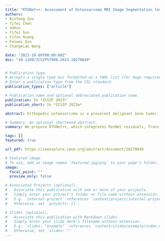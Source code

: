 ```yaml
---
title: "RTUNet++: Assessment of Osteosarcoma MRI Image Segmentation leveraging Hybrid CNN-Transformer Approach with Dense Skip Connection"
authors:
- Binfeng Zou
- Yifei Chen
- admin
- Yifei Sun
- Yifan Huang
- Feiwei Qin
- Changmiao Wang

date: "2023-10-09T00:00:00Z"
doi: "10.1109/ICSIP57908.2023.10270849"


# Publication type.
# Accepts a single type but formatted as a YAML list (for Hugo requirements).
# Enter a publication type from the CSL standard.
publication_types: ["article"]

# Publication name and optional abbreviated publication name.
publication: In *ICSIP 2023*
publication_short: In *ICSIP 2023w*

abstract: Orthopedic osteosarcoma is a prevalent malignant bone tumor. Preoperative planning, efficacy evaluation, and metastasis detection of osteosarcoma necessitate the use of magnetic resonance imaging (MRI). Due to the varying 10-cations, structures, sizes, and shapes of osteosarcomas among patients, as well as the high degree of tumor heterogeneity, segmenting osteosarcoma images manually presents a significant challenge for clinicians. In the meantime, the grayscale and texture features within the tumor in MRI images are not homogeneous, resulting in small grayscale differences between the tumor tissue and the surrounding normal tissue, which also presents a significant challenge for deep learning-based image segmentation methods. This paper proposes RTUNet++, a novel method for segmenting osteosarcoma MRI images. This method integrates the ResNet residual module, Transformer attention mechanism, and UNet++ Dense Skip Connection structure. We employ a CNN-Transformer hybrid architecture to prevent the loss of spatial feature data. Features with different semantic scales are aggregated at the decoder using multi-fusion dense jump connections to achieve flexible feature fusion. Consequently, in comparison experiments with various classical models, our proposed RTUNet++ achieves superior segmentation results on an osteosarcoma MRI image dataset.

# Summary. An optional shortened abstract.
summary: We propose RTUNet++, which integrates ResNet residuals, Transformer attention, and UNet++ dense skip connections for enhanced feature fusion. RTUNet++ outperforms classical models on osteosarcoma MRI datasets, demonstrating superior segmentation performance.

tags: []
featured: true

url_pdf: https://ieeexplore.ieee.org/abstract/document/10270849

# Featured image
# To use, add an image named `featured.jpg/png` to your page's folder. 
image:
  focal_point: ""
  preview_only: false

# Associated Projects (optional).
#   Associate this publication with one or more of your projects.
#   Simply enter your project's folder or file name without extension.
#   E.g. `internal-project` references `content/project/internal-project/index.md`.
#   Otherwise, set `projects: []`.

# Slides (optional).
#   Associate this publication with Markdown slides.
#   Simply enter your slide deck's filename without extension.
#   E.g. `slides: "example"` references `content/slides/example/index.md`.
#   Otherwise, set `slides: ""`.
---
```

